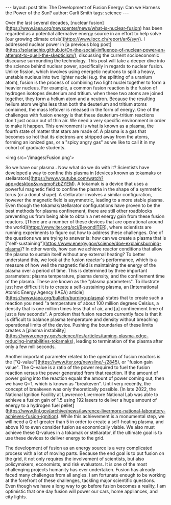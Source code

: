 \-\-- layout: post title: The Development of Fusion Energy: Can we
Harness the Power of the Sun? author: Carli Smith tags: science \-\--

Over the last several decades, \[nuclear
fusion\](https://www.iaea.org/newscenter/news/what-is-nuclear-fusion)
has been regarded as a potential alternative energy source in an effort
to help solve \[our growing climate
crisis\](https://www.ipcc.ch/report/ar6/syr/). I addressed nuclear power
in \[a previous blog
post\](https://solariachip.github.io/On-the-social-influence-of-nuclear-power-an-attempt-to-quell-the-skepticism/),
discussing the current socioeconomic discourse surrounding the
technology. This post will take a deeper dive into the science behind
nuclear power, specifically in regards to nuclear fusion. Unlike
fission, which involves using energetic neutrons to split a heavy,
unstable nucleus into two lighter nuclei (e.g. the splitting of a
uranium atom), fusion is the process of combining two light nuclei
together to form a heavier nucleus. For example, a common fusion
reaction is the fusion of hydrogen isotopes deuterium and tritium. when
these two atoms are joined together, they form a helium atom and a
neutron. Because the resulting helium atom weighs less than both the
deuterium and tritium atoms combined, the mass leftover is released in
the form of energy. One of the challenges with fusion energy is that
these deuterium-tritium reactions don't just occur out of thin air. We
need a very specific environment in order to make it happen. This
environment is what is known as a plasma, the fourth state of matter
that stars are made of. A plasma is a gas that becomes so hot that its
electrons are stripped away from the atoms, forming an ionized gas, or a
"spicy angry gas" as we like to call it in my cohort of graduate
students.

\<img src=\'/images/Fusion.png\'\>

So we have our plasma.. Now what do we do with it? Scientists have
developed a way to confine this plasma in \[devices known as tokamaks or
stellarators\](https://www.youtube.com/watch?app=desktop&v=vqmoFzbZYEM).
A tokamak is a device that uses a powerful magnetic field to confine the
plasma in the shape of a symmetric torus (or a donut shape). A
stellarator involves a similar configuration, however the magnetic field
is asymmetric, leading to a more stable plasma. Even though the
tokamak/stellarator configurations have proven to be the best methods
for plasma confinement, there are still other roadblocks preventing us
from being able to obtain a net energy gain from these fusion reactors.
\[There are a number of these devices that are operational around the
world\](https://www.iter.org/sci/BeyondITER), where scientists are
running experiments to figure out how to address these challenges. One
of the questions we are trying to answer is: how can we create a plasma
that is
\["self-sustaining"\](https://www.energy.gov/science/doe-explainsburning-plasma)?
In other words, how can we achieve reactor conditions that allow the
plasma to sustain itself without any external heating? To better
understand this, we look at the fusion reactor's performance, which is a
measure of how well the magnetic field is maintaining the energy of the
plasma over a period of time. This is determined by three important
parameters: plasma temperature, plasma density, and the confinement time
of the plasma. These are known as the "plasma parameters". To illustrate
just how difficult it is to create a self-sustaining plasma, an
\[International Atomic Energy Agency (IAEA)
article\](https://www.iaea.org/bulletin/burning-plasma) states that to
create such a reaction you need "a temperature of about 100 million
degrees Celsius, a density that is one million times less that of air,
and \[a\] confinement time of just a few seconds". A problem that fusion
reactors currently face is that it is difficult to balance plasma
temperature and density without breaching operational limits of the
device. Pushing the boundaries of these limits creates a \[plasma
instability\](https://www.energy.gov/science/fes/articles/taming-plasma-edge-reducing-instabilities-tokamaks),
leading to termination of the plasma after only a few milliseconds.

Another important parameter related to the operation of fusion reactors
is the \["Q-value"\](https://www.iter.org/newsline/-/2845), or "fusion
gain value". The Q-value is a ratio of the power required to fuel the
fusion reaction versus the power generated from that reaction. If the
amount of power going into the reaction equals the amount of power
coming out, then we have Q=1, which is known as "breakeven". Until very
recently, the concept of breakeven was only theoretically possible. \[In
late 2022, the National Ignition Facility at Lawrence Livermore National
Lab was able to achieve a fusion gain of 1.5 using 192 lasers to deliver
a huge amount of energy to a hydrogen fuel
pellet\](https://www.llnl.gov/archive/news/lawrence-livermore-national-laboratory-achieves-fusion-ignition).
While this achievement is a monumental step, we will need a Q of greater
than 5 in order to create a self-heating plasma, and above 10 to even
consider fusion as economically viable. We also must achieve these
Q-values in a tokamak or stellarator, if the ultimate goal is to use
these devices to deliver energy to the grid.

The development of fusion as an energy source is a very complicated
process with a lot of moving parts. Because the end goal is to put
fusion on the grid, it not only requires the involvement of scientists,
but also policymakers, economists, and risk evaluators. It is one of the
most challenging projects humanity has ever undertaken. Fusion has
already faced many challenges from all angles. I am fortunate enough to
be working at the forefront of these challenges, tackling major
scientific questions. Even though we have a long way to go before fusion
becomes a reality, I am optimistic that one day fusion will power our
cars, home appliances, and city lights.
